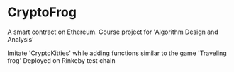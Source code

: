 # CryptoFrog
A smart contract on Ethereum. Course project for 'Algorithm Design and Analysis'

Imitate 'CryptoKitties' while adding functions similar to the game 'Traveling frog'
Deployed on Rinkeby test chain
